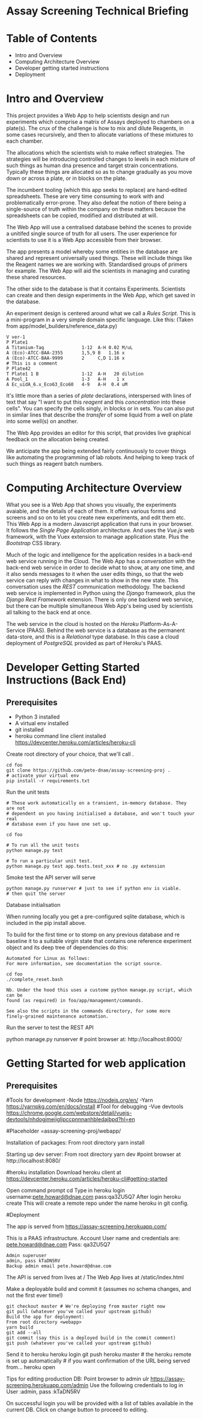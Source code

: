 # Assay Screening Technical Briefing

# Table of Contents

* Intro and Overview
* Computing Architecture Overview
* Developer getting started instructions
* Deployment

# Intro and Overview

This project provides a Web App to help scientists design and run experiments
which comprise a matrix of Assays deployed to chambers on a plate(s). The crux
of the challenge is how to mix and dilute Reagents, in some cases recursively,
and then to allocate variations of these mixtures to each chamber.

The allocations which the scientists wish to make reflect strategies. The
strategies will be introducing controlled changes to levels in each mixture of
such things as human dna presence and target strain concentrations. Typically
these things are allocated so as to change gradually as you move down or across
a plate, or in blocks on the plate.

The incumbent tooling (which this app seeks to replace) are hand-edited
spreadsheets. These are very time consuming to work with and problematically
error-prone. They also defeat the notion of there being a single-source of
truth within the company on these matters because the spreadsheets can be
copied, modified and distributed at will.

The Web App will use a centralised database behind the scenes to provide
a unitifed single source of truth for all users. The user experience for
scientists to use it is a Web App accessible from their browser.

The app presents a model whereby some entities in the database are shared and
represent universally used things. These will include things like the Reagent
names we are working with. Standardised groups of primers for example. The Web
App will aid the scientists in managing and curating these shared resources.

The other side to the database is that it contains Experiments. Scientists can
create and then design experiments in the Web App, which get saved in the
database.

An experiment design is centered around what we call a *Rules
Script*. This is a mini-program in a very simple domain specific language.
Like this: (Taken from app/model_builders/reference_data.py)

    V ver-1
    P Plate1
    A Titanium-Taq              1-12  A-H 0.02 M/uL
    A (Eco)-ATCC-BAA-2355       1,5,9 B   1.16 x
    A (Eco)-ATCC-BAA-9999       2     C,D 1.16 x
    # This is a comment
    P Plate42
    T Plate1 1 B                1-12  A-H   20 dilution
    A Pool_1                    1-3   A-H    1 x
    A Ec_uidA_6.x_Eco63_Eco60   4-9   A-H  0.4 uM

It's little more than a series of *plate* declarations, interspersed with lines
of text that say "I want to put this *reagent* and this *concentration* into
these cells". You can specify the cells singly, in blocks or in sets. You can
also put in similar lines that describe the *transfer* of some liquid from a
well on plate into some well(s) on another.

The Web App provides an editor for this script, that provides live graphical
feedback on the allocation being created.

We anticipate the app being extended fairly continuously to cover things like
automating the programming of lab robots. And helping to keep track of such
things as reagent batch numbers.

# Computing Architecture Overview

What you see is a Web App that shows you visually, the experiments avaiable,
and the details of each of them.  It offers various forms and screens and so on
to let you create new experiments, and edit them etc. This Web App is a modern
Javascript application that runs in your browser. It follows the _Single Page
Application_ architecture. And uses the _Vue.js_ web framework, with the Vuex
extension to manage application state. Plus the _Bootstrap_ CSS library.

Much of the logic and intelligence for the application resides in a back-end
web service running in the Cloud. The Web App has a *conversation* with the
back-end web service in order to decide what to show, at any one time, and it
also sends messages to it when the user edits things, so that the web service
can reply with changes in what to show in the new state. This conversation uses
the _REST_ communication methodology. The backend web service is implemented in
Python using the _Django_ framework, plus the _Django Rest Framework_
extension. There is only one backend web service, but there can be multiple
simultaneous Web App's being used by scientists all talking to the back end at
once.

The web service in the cloud is hosted on the _Heroku_ Platform-As-A-Service
(PAAS). Behind the web service is a database as the permanent data-store, and
this is a _Relational_ type database. In this case a cloud deployment of
_PostgreSQL_ provided as part of Heroku's PAAS.

# Developer Getting Started Instructions (Back End)

## Prerequisites

* Python 3 installed
* A virtual env installed
* git installed
* heroku command line client installed
  https://devcenter.heroku.com/articles/heroku-cli

Create root directory of your choice, that we'll call <foo>.

    cd foo
    git clone https://github.com/pete-dnae/assay-screening-proj .
    # activate your virtual env
    pip install -r requirements.txt

Run the unit tests

    # These work automatically on a transient, in-memory database. They are not
    # dependent on you having initialised a database, and won't touch your real
    # database even if you have one set up.

    cd foo

    # To run all the unit tests
    python manage.py test

    # To run a particular unit test.
    python manage.py test app.tests.test_xxx # no .py extension


Smoke test the API server will serve

    python manage.py runserver # just to see if python env is viable.
    # then quit the server

Database initialisation

When running locally you get a pre-configured sqlite database, which is 
included in the pip install above.

To build for the first time or to stomp on any previous database and re
baseline it to a suitable virgin state that contains one reference experiment
object and its deep tree of dependencies do this:

    Automated for Linux as follows:
    For more information, see documentation the script source.

    cd foo
    ./complete_reset.bash

    Nb. Under the hood this uses a custome python manage.py script, which can be
    found (as required) in foo/app/management/commands.

    See also the scripts in the commands directory, for some more
    finely-grained maintenance automation.

Run the server to test the REST API

python manage.py runserver # point browser at: http://localhost:8000/

# Getting Started for web application

## Prerequisites

#Tools for development
-Node https://nodejs.org/en/
-Yarn https://yarnpkg.com/en/docs/install
#Tool for debugging
-Vue devtools https://chrome.google.com/webstore/detail/vuejs-devtools/nhdogjmejiglipccpnnnanhbledajbpd?hl=en

#Placeholder
<webapp>=assay-screening-proj/webapp/

Installation of packages:
From root directory <webapp>
yarn install

Starting up dev server:
From root directory <webapp>
yarn dev
#point browser at http://localhost:8080/

#heroku installation
Download heroku client at https://devcenter.heroku.com/articles/heroku-cli#getting-started

Open command prompt 
    cd <foo>
Type in
    heroku login 
    username:pete.howard@dnae.com
    pass:qa3ZU5Q7
After login
    heroku create
This will create a remote repo under the name heroku in git config.

#Deployment

The app is served from https://assay-screening.herokuapp.com/

This is a PAAS infrastructure.
Account User name and credentials are:
    pete.howard@dnae.com
    Pass: qa3ZU5Q7

    Admin superuser
    admin, pass kTaDN5RV
    Backup admin email pete.howard@dnae.com

The API is served from lives at /
The Web App lives at /static/index.html

Make a deployable build and commit it
    (assumes no schema changes, and not the first ever time!)

    git checkout master # We're deploying from master right now
    git pull (whatever you've called your upstream github)
    Build the app for deployment:
    From root directory <webapp>
    yarn build
    git add --all
    git commit (say this is a deployed build in the commit comment)
    git push (whatever you've called your upstream github)

Send it to heroku
    heroku login
    git push heroku master # the heroku remote is set up automatically
    # if you want confirmation of the URL being served from...
    heroku open

Tips for editing production DB:
Point browser to admin ulr https://assay-screening.herokuapp.com/admin
Use the following credentials to log in
User :admin, 
pass :kTaDN5RV

On successful login you will be provided with a list of tables
available in the current DB.
Click on change button to proceed to editing.